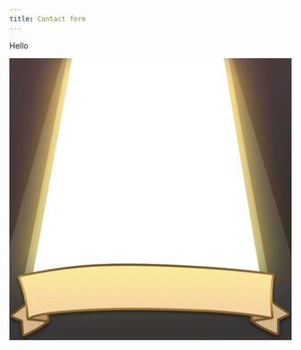 ```yaml
---
title: Contact form
---
```

H﻿ello 

![dfd](90083058_200584124568077_6901670062764064768_n.jpg "sloth")